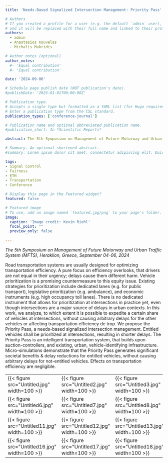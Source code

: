 ```yaml
---
title: 'Needs-Based Signalized Intersection Management: Priority Pass'

# Authors
# If you created a profile for a user (e.g. the default `admin` user), write the username (folder name) here
# and it will be replaced with their full name and linked to their profile.
authors:
  - admin
  - Anastasios Kouvelas
  - Michalis Makridis

# Author notes (optional)
author_notes:
  #- 'Equal contribution'
  #- 'Equal contribution'

date: '2024-09-06'

# Schedule page publish date (NOT publication's date).
#publishDate: '2023-01-01T00:00:00Z'

# Publication type.
# Accepts a single type but formatted as a YAML list (for Hugo requirements).
# Enter a publication type from the CSL standard.
publication_types: ['conference-journal']

# Publication name and optional abbreviated publication name.
#publication_short: In *Scientific Reports*

abstract: The 5th Symposium on Management of Future Motorway and Urban Traffic System (MFTS), Heraklion, Greece, September 04-06, 2024

# Summary. An optional shortened abstract.
#summary: Lorem ipsum dolor sit amet, consectetur adipiscing elit. Duis posuere tellus ac convallis placerat. Proin tincidunt magna sed ex sollicitudin condimentum.

tags: 
- Signal Control
- Fairness
- ETH
- Transportation
- Conference

# Display this page in the Featured widget?
featured: false

# Featured image
# To use, add an image named `featured.jpg/png` to your page's folder. 
image:
  caption: 'Image credit: Kevin Riehl'
  focal_point: ""
  preview_only: false

---
```


*The 5th Symposium on Management of Future Motorway and Urban Traffic System (MFTS), Heraklion, Greece, September 04-06, 2024*

Road transportation systems are usually designed for optimizing transportation efficiency. A pure focus on efficiency overlooks, that drivers are not equal in their urgency; delays cause them different harm. Vehicle prioritization is a promising countermeasure to this equity issue. Existing strategies for prioritization include dedicated lanes (e.g. for public transport), legislative prioritization (e.g. ambulance), and economic instruments (e.g. high occupancy toll lanes). There is no dedicated instrument that allows for prioritization at intersections in practice yet, even though intersections are a major source of delays in urban contexts. In this work, we analyze, to which extent it is possible to expedite a certain share of vehicles at intersections, without causing arbitrary delays for the other vehicles or affecting transportation efficiency de trop. We propose the Priority Pass, a needs-based signalized intersection management. Entitled vehicles shall be prioritized at intersections, resulting in shorter delays. The Priority Pass is an intelligent transportation system, that builds upon auction-controllers, and existing, urban, vehicle-identifying infrastructure. Micro-simulations demonstrate that the Priority Pass generates significant societal benefits & delay reductions for entitled vehicles, without causing arbitrary delays for not-entitled vehicles. Effects on transportation efficiency are negligible.

<table>
  <tr>
    <td>{{< figure src="Untitled.jpg" width=100 >}}</td>
    <td>{{< figure src="Untitled2.jpg" width=100 >}}</td>
    <td>{{< figure src="Untitled3.jpg" width=100 >}}</td>
    <td>{{< figure src="Untitled4.jpg" width=100 >}}</td>
    <td>{{< figure src="Untitled5.jpg" width=100 >}}</td>
  </tr>
  <tr>
    <td>{{< figure src="Untitled6.jpg" width=100 >}}</td>
    <td>{{< figure src="Untitled7.jpg" width=100 >}}</td>
    <td>{{< figure src="Untitled8.jpg" width=100 >}}</td>
    <td>{{< figure src="Untitled9.jpg" width=100 >}}</td>
    <td>{{< figure src="Untitled10.jpg" width=100 >}}</td>
  </tr>
  <tr>
    <td>{{< figure src="Untitled11.jpg" width=100 >}}</td>
    <td>{{< figure src="Untitled12.jpg" width=100 >}}</td>
    <td>{{< figure src="Untitled13.jpg" width=100 >}}</td>
    <td>{{< figure src="Untitled14.jpg" width=100 >}}</td>
    <td>{{< figure src="Untitled15.jpg" width=100 >}}</td>
  </tr>
  <tr>
    <td>{{< figure src="Untitled16.jpg" width=100 >}}</td>
    <td>{{< figure src="Untitled17.jpg" width=100 >}}</td>
    <td>{{< figure src="Untitled18.jpg" width=100 >}}</td>
    <td>{{< figure src="Untitled19.jpg" width=100 >}}</td>
    <td>{{< figure src="Untitled20.jpg" width=100 >}}</td>
  </tr>
</table>

